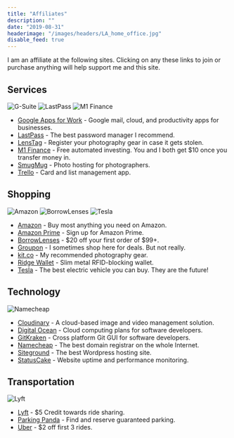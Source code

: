 ```yaml
---
title: "Affiliates"
description: ""
date: "2019-08-31"
headerimage: "/images/headers/LA_home_office.jpg"
disable_feed: true
---
```


I am an affiliate at the following sites. Clicking on any these links to join or purchase anything will help support me and this site.

## Services

![G-Suite](/images/affiliates/g-suite-logo-100px.jpg)
![LastPass](/images/affiliates/lastpass-logo-100px.jpg)
![M1 Finance](/images/affiliates/m1-finance-logo-100px.jpg)

* [Google Apps for Work](https://goo.gl/PsqXKA) - Google mail, cloud, and productivity apps for businesses.
* [LastPass](https://lastpass.com/f?3306226) - The best password manager I recommend.
* [LensTag](https://www.lenstag.com/invite/7gb07) - Register your photography gear in case it gets stolen.
* [M1 Finance](https://mbsy.co/wzGMJ) - Free automated investing. You and I both get $10 once you transfer money in.
* [SmugMug](https://secure.smugmug.com/signup?Coupon=PdjXtL) - Photo hosting for photographers.
* [Trello](https://trello.com/sunpech/recommend) - Card and list management app.

## Shopping

![Amazon](/images/affiliates/amazon-logo-100px.jpg)
![BorrowLenses](/images/affiliates/borrowlenses-logo-100px.jpg)
![Tesla](/images/affiliates/tesla-logo-red-100px.jpg)

* [Amazon](http://www.amazon.com/b/ref=as_sl_pc_tf_lc?node=283155&tag=sunpech-20&camp=15329&creative=394453&linkCode=ur1&adid=198E6BMHT8CTQ90TFSZM&&ref-refURL=http%3A%2F%2Frcm-na.amazon-adsystem.com%2Fe%2Fcm%3Ft%3Dsunpech-20%26o%3D1%26p%3D26%26l%3Dur1%26category%3Dbooks%26banner%3D07A5YDZW1YN7CT62EMR2%26f%3Difr%26linkID%3DKBWCIBZRYKDS76JJ) - Buy most anything you need on Amazon.
* [Amazon Prime](http://www.amazon.com/dp/B00DBYBNEE?_encoding=UTF8&ref=mrp_10002_shr_cpbd_rf_d&refcust=AZGEHQ225EO67OKL5ORKHN6IYE) - Sign up for Amazon Prime.
* [BorrowLenses](https://www.talkable.com/x/ECqWAZ) - $20 off your first order of $99+.
* [Groupon](https://www.groupon.com/visitor_referral/h/6f92ebed-203f-48bb-a581-2ae84791f038) - I sometimes shop here for deals. But not really.
* [kit.co](https://kit.co/sunpech) - My recommended photography gear.
* [Ridge Wallet](https://www.talkable.com/x/oH7Er3) - Slim metal RFID-blocking wallet.
* [Tesla](https://www.tesla.com/referral/sunpech24432) - The best electric vehicle you can buy. They are the future!

## Technology

![Namecheap](/images/affiliates/namecheap-logo-100px.jpg)

* [Cloudinary](http://cloudinary.com/invites/lpov9zyyucivvxsnalc5/ehbqvpqromhkepo5z5yd) - A cloud-based image and video management solution.
* [Digital Ocean](https://www.digitalocean.com/?refcode=cbdbc78d2cc8) - Cloud computing plans for software developers.
* [GitKraken](https://www.gitkraken.com/invite/28dNjYLM) - Cross platform Git GUI for software developers.
* [Namecheap](https://www.namecheap.com/?aff=63676) - The best domain registrar on the whole Internet.
* [Siteground](https://www.siteground.com/?referrer_id=7534499) - The best Wordpress hosting site.
* [StatusCake](https://www.statuscake.com/?aff=22752) - Website uptime and performance monitoring.

## Transportation

![Lyft](/images/affiliates/lyft-logo-pink-100px.jpg)

* [Lyft](https://www.lyft.com/invite/SUNPECH) - $5 Credit towards ride sharing.
* [Parking Panda](https://www.parkingpanda.com/invite/sunpech) - Find and reserve guaranteed parking.
* [Uber](https://www.uber.com/invite/ubersunpech) - $2 off first 3 rides.